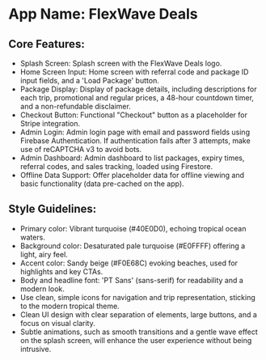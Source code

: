 # **App Name**: FlexWave Deals

## Core Features:

- Splash Screen: Splash screen with the FlexWave Deals logo.
- Home Screen Input: Home screen with referral code and package ID input fields, and a 'Load Package' button.
- Package Display: Display of package details, including descriptions for each trip, promotional and regular prices, a 48-hour countdown timer, and a non-refundable disclaimer.
- Checkout Button: Functional "Checkout" button as a placeholder for Stripe integration.
- Admin Login: Admin login page with email and password fields using Firebase Authentication. If authentication fails after 3 attempts, make use of reCAPTCHA v3 to avoid bots.
- Admin Dashboard: Admin dashboard to list packages, expiry times, referral codes, and sales tracking, loaded using Firestore.
- Offline Data Support: Offer placeholder data for offline viewing and basic functionality (data pre-cached on the app).

## Style Guidelines:

- Primary color: Vibrant turquoise (#40E0D0), echoing tropical ocean waters.
- Background color: Desaturated pale turquoise (#E0FFFF) offering a light, airy feel.
- Accent color: Sandy beige (#F0E68C) evoking beaches, used for highlights and key CTAs.
- Body and headline font: 'PT Sans' (sans-serif) for readability and a modern look.
- Use clean, simple icons for navigation and trip representation, sticking to the modern tropical theme.
- Clean UI design with clear separation of elements, large buttons, and a focus on visual clarity.
- Subtle animations, such as smooth transitions and a gentle wave effect on the splash screen, will enhance the user experience without being intrusive.